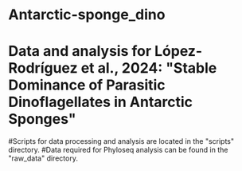# Antarctic-sponge_dino
# Data and analysis for López-Rodríguez et al., 2024: "Stable Dominance of Parasitic Dinoflagellates in Antarctic Sponges"
#Scripts for data processing and analysis are located in the "scripts" directory.
#Data required for Phyloseq analysis can be found in the "raw_data" directory.
